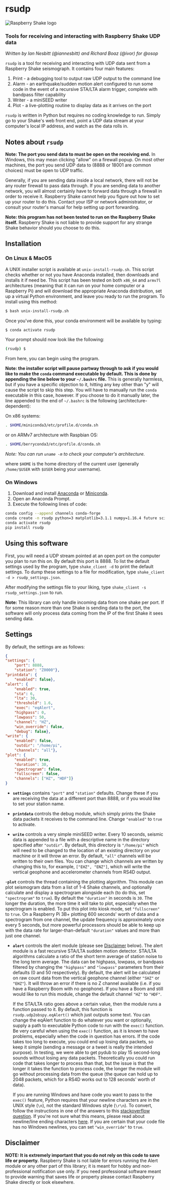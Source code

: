 # rsudp
![Raspberry Shake logo](doc_imgs/raspbery-shake-logo-2x.png)

### Tools for receiving and interacting with Raspberry Shake UDP data
*Written by Ian Nesbitt (@iannesbitt) and Richard Boaz (@ivor) for @osop*  

`rsudp` is a tool for receiving and interacting with UDP data sent from a Raspberry Shake seismograph. It contains four main features:
1. Print - a debugging tool to output raw UDP output to the command line
2. Alarm - an earthquake/sudden motion alert configured to run some code in the event of a recursive STA/LTA alarm trigger, complete with bandpass filter capability
3. Writer - a miniSEED writer
4. Plot - a live-plotting routine to display data as it arrives on the port

`rsudp` is written in Python but requires no coding knowledge to run. Simply go to your Shake's web front end, point a UDP data stream at your computer's local IP address, and watch as the data rolls in.

## Notes about `rsudp`

**Note: The port you send data to must be open on the receiving end.** In Windows, this may mean clicking "allow" on a firewall popup. On most other machines, the port you send UDP data to (8888 or 18001 are common choices) must be open to UDP traffic.

Generally, if you are sending data inside a local network, there will not be any router firewall to pass data through. If you are sending data to another network, you will almost certainly have to forward data through a firewall in order to receive it. Raspberry Shake cannot help you figure out how to set up your router to do this. Contact your ISP or network administrator, or consult your router's manual for help setting up port forwarding.

**Note: this program has not been tested to run on the Raspberry Shake itself.** Raspberry Shake is not liable to provide support for any strange Shake behavior should you choose to do this.


## Installation

### On Linux & MacOS

A UNIX installer script is available at `unix-install-rsudp.sh`. This script checks whether or not you have Anaconda installed, then downloads and installs it if need be. This script has been tested on both `x86_64` and `armv7l` architectures (meaning that it can run on your home computer or a Raspberry Pi) and will download the appropriate Anaconda distribution, set up a virtual Python environment, and leave you ready to run the program. To install using this method:

```bash
$ bash unix-install-rsudp.sh
```

Once you've done this, your conda environment will be available by typing:
```bash
$ conda activate rsudp
```
Your prompt should now look like the following:
```bash
(rsudp) $
```
From here, you can begin using the program.

**Note: the installer script will pause partway through to ask if you would like to make the `conda` command executable by default. This is done by appending the line below to your `~/.bashrc` file.** This is generally harmless, but if you have a specific objection to it, hitting any key other than "y" will cause the script to skip this step. You will have to manually run the `conda` executable in this case, however. If you choose to do it manually later, the line appended to the end of `~/.bashrc` is the following (architecture-dependent):

On x86 systems:
```bash
. $HOME/miniconda3/etc/profile.d/conda.sh
```
or on ARMv7 architecture with Raspbian OS:
```bash
. $HOME/berryconda3/etc/profile.d/conda.sh
```
*Note: You can run `uname -m` to check your computer's architecture.*

where `$HOME` is the home directory of the current user (generally `/home/$USER` with `$USER` being your username).

### On Windows

1. Download and install [Anaconda](https://www.anaconda.com/distribution/#windows) or [Miniconda](https://docs.conda.io/en/latest/miniconda.html).
2. Open an Anaconda Prompt.
3. Execute the following lines of code:

```bash
conda config --append channels conda-forge
conda create -n rsudp python=3 matplotlib=3.1.1 numpy=1.16.4 future scipy lxml sqlalchemy obspy
conda activate rsudp
pip install rsudp
```
## Using this software

First, you will need a UDP stream pointed at an open port on the computer you plan to run this on. By default this port is 8888. To list the default settings used by the program, type `shake_client -d` to print the default settings. To dump these settings to a file for modification, type `shake_client -d > rsudp_settings.json`.

After modifying the settings file to your liking, type `shake_client -s rsudp_settings.json` to run.

**Note:** This library can only handle incoming data from one shake per port. If for some reason more than one Shake is sending data to the port, the software will only process data coming from the IP of the first Shake it sees sending data.

## Settings

By default, the settings are as follows:

```json
{
"settings": {
	"port": 8888,
	"station": "Z0000"},
"printdata": {
	"enabled": false},
"alert": {
	"enabled": true,
	"sta": 6,
	"lta": 30,
	"threshold": 1.6,
	"exec": "eqAlert",
	"highpass": 0,
	"lowpass": 50,
	"channel": "HZ",
	"win_override": false,
	"debug": false},
"write": {
	"enabled": false,
	"outdir": "/home/pi",
	"channels": "all"},
"plot": {
	"enabled": true,
	"duration": 30,
	"spectrogram": false,
	"fullscreen": false,
	"channels": ["HZ", "HDF"]}
}
```

- **`settings`** contains `"port"` and `"station"` defaults. Change these if you are receiving the data at a different port than 8888, or if you would like to set your station name.

- **`printdata`** controls the debug module, which simply prints the Shake data packets it receives to the command line. Change `"enabled"` to `true` to activate.

- **`write`** controls a very simple miniSEED writer. Every 10 seconds, seismic data is appended to a file with a descriptive name in the directory specified after `"outdir"`. By default, this directory is `"/home/pi"` which will need to be changed to the location of an existing directory on your machine or it will throw an error. By default, `"all"` channels will be written to their own files. You can change which channels are written by changing this to, for example, `["EHZ", "ENZ"]`, which will write the vertical geophone and accelerometer channels from RS4D output.

-**`plot`** controls the thread containing the plotting algorithm. This module can plot seismogram data from a list of 1-4 Shake channels, and optionally calculate and display a spectrogram alongside each (to do this, set `"spectrogram"` to `true`). By default the `"duration"` in seconds is `30`. The longer the duration, the more time it will take to plot, especially when the spectrogram is enabled. To put this plot into kiosk mode, set `"fullscreen"` to `true`. On a Raspberry Pi 3B+ plotting 600 seconds' worth of data and a spectrogram from one channel, the update frequency is approximately once every 5 seconds, but more powerful processors should be able to keep up with the data rate for larger-than-default `"duration"` values and more than just one channel.

- **`alert`** controls the alert module (please see [Disclaimer](#disclaimer) below). The alert module is a fast recursive STA/LTA sudden motion detector. STA/LTA algorithms calculate a ratio of the short term average of station noise to the long term average. The data can be highpass, lowpass, or bandpass filtered by changing the `"highpass"` and `"lowpass"` parameters from their defaults (0 and 50 respectively). By default, the alert will be calculated on raw count data from the vertical geophone channel (either `"SHZ"` or `"EHZ"`). It will throw an error if there is no Z channel available (i.e. if you have a Raspberry Boom with no geophone). If you have a Boom and still would like to run this module, change the default channel `"HZ"` to `"HDF"`.

  If the STA/LTA ratio goes above a certain value, then the module runs a function passed to it. By default, this function is `rsudp.udp2obspy.eqAlert()` which just outputs some text. You can change the eqAlert function to do whatever you want or optionally, supply a path to executable Python code to run with the `exec()` function. Be very careful when using the `exec()` function, as it is known to have problems, especially when the code in question has errors. If the code takes too long to execute, you could end up losing data packets, so keep it simple (sending a message or a tweet is really the intended purpose). In testing, we were able to get pydub to play 15 second-long sounds without losing any data packets. Theoretically you could run code that takes longer to process than that, but the issue is that the longer it takes the function to process code, the longer the module will go without processing data from the queue (the queue can hold up to 2048 packets, which for a RS4D works out to 128 seconds' worth of data).

  If you are running Windows and have code you want to pass to the `exec()` feature, Python requires that your newline characters are in the UNIX style (`\n`), not the standard Windows style (`\r\n`). To convert, follow the instructions in one of the answers to this [stackoverflow question](https://stackoverflow.com/questions/17579553/windows-command-to-convert-unix-line-endings). If you're not sure what this means, please read about newline/line ending characters [here](https://en.wikipedia.org/wiki/Newline). If you are certain that your code file has no Windows newlines, you can set `"win_override"` to `true`.

## Disclaimer

**NOTE: It is extremely important that you do not rely on this code to save life or property.** Raspberry Shake is not liable for errors running the Alert module or any other part of this library; it is meant for hobby and non-professional notification use only. If you need professional software meant to provide warning that saves life or property please contact Raspberry Shake directly or look elsewhere.

